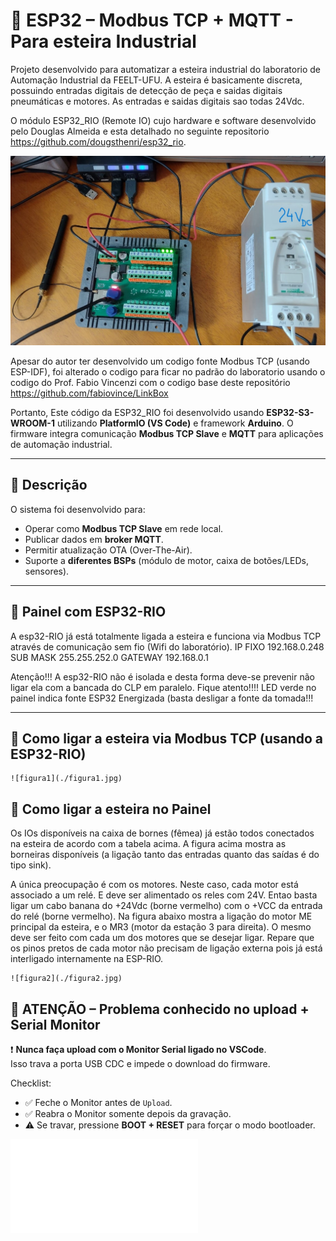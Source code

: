 # 🚀 ESP32 – Modbus TCP + MQTT - Para esteira Industrial

Projeto desenvolvido para automatizar a esteira industrial do laboratorio de Automação Industrial da FEELT-UFU.
A esteira é basicamente discreta, possuindo entradas digitais de detecção de peça e saidas digitais pneumáticas e motores. As entradas e saidas digitais sao todas 24Vdc.

O módulo ESP32_RIO (Remote IO) cujo hardware e software desenvolvido pelo Douglas Almeida e esta detalhado no seguinte repositorio https://github.com/dougsthenri/esp32_rio.

![Foto da placa](./ESP32_RIO1.jpg)


Apesar do autor ter desenvolvido um codigo fonte Modbus TCP (usando ESP-IDF), foi alterado o codigo para ficar no padrão do laboratorio usando o codigo do Prof. Fabio Vincenzi com o codigo base deste repositório https://github.com/fabiovince/LinkBox

Portanto, Este código da ESP32_RIO foi desenvolvido usando **ESP32-S3-WROOM-1** utilizando **PlatformIO (VS Code)** e framework **Arduino**. O firmware integra comunicação **Modbus TCP Slave** e **MQTT** para aplicações de automação industrial.

---

## 📝 Descrição
O sistema foi desenvolvido para:
- Operar como **Modbus TCP Slave** em rede local.
- Publicar dados em **broker MQTT**.
- Permitir atualização OTA (Over-The-Air).
- Suporte a **diferentes BSPs** (módulo de motor, caixa de botões/LEDs, sensores).

---

## 🔧 Painel com ESP32-RIO
A esp32-RIO já está totalmente ligada a esteira e funciona via Modbus TCP através de comunicação sem fio (Wifi do laboratório). 
IP FIXO		192.168.0.248
SUB MASK	255.255.252.0
GATEWAY	192.168.0.1

Atenção!!! A esp32-RIO não é isolada e desta forma deve-se prevenir não ligar ela com a bancada do CLP em paralelo. 
Fique atento!!!! LED verde no painel indica fonte ESP32 Energizada (basta desligar a fonte da tomada!!!


---
## 🔧 Como ligar a esteira via Modbus TCP (usando a ESP32-RIO)

	![figura1](./figura1.jpg)


## 🔧 Como ligar a esteira no Painel

Os IOs disponíveis na caixa de bornes (fêmea) já estão todos conectados na esteira de acordo com a tabela acima. A figura acima mostra as borneiras disponíveis (a ligação tanto das entradas quanto das saídas é do tipo sink).

A única preocupação é com os motores. Neste caso, cada motor está associado a um relé. E deve ser alimentado os reles com 24V. Entao basta ligar um cabo banana do +24Vdc (borne vermelho) com o +VCC da entrada do relé (borne vermelho). Na figura abaixo mostra a ligação do motor ME principal da esteira, e o MR3 (motor da estação 3 para direita). O mesmo deve ser feito com cada um dos motores que se desejar ligar. Repare que os pinos pretos de cada motor não precisam de ligação externa pois já está interligado internamente na ESP-RIO. 

	![figura2](./figura2.jpg)

## 🚨 ATENÇÃO – Problema conhecido no upload + Serial Monitor

❗ **Nunca faça upload com o Monitor Serial ligado no VSCode**.  
Isso trava a porta USB CDC e impede o download do firmware.

Checklist:
- ✅ Feche o Monitor antes de `Upload`.
- ✅ Reabra o Monitor somente depois da gravação.
- ⚠️ Se travar, pressione **BOOT + RESET** para forçar o modo bootloader.


![ManualEsteira](./ComoLigaraEsteiracomaESP32-RIO.pdf)




